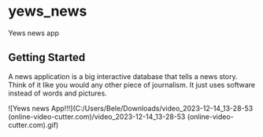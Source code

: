 # yews_news

Yews news app

## Getting Started

A news application is a big interactive database that tells a news story. Think of it like you would any other piece of journalism. It just uses software instead of words and pictures.

![Yews news App!!!](C:/Users/Bele/Downloads/video_2023-12-14_13-28-53 (online-video-cutter.com)/video_2023-12-14_13-28-53 (online-video-cutter.com).gif)